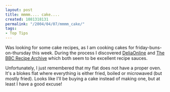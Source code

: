 ```yaml
---
layout: post
title: mmmm.... cake....
created: 1081318131
permalink: "/2004/04/07/mmmm_cake/"
tags:
- Top Tips
---
```

Was looking for some cake recipes, as I am cooking cakes for friday-buns-on-thursday this week.
During the process I discovered [DeliaOnline](http://www.deliaonline.com/) and [The BBC Recipe Archive](http://www.bbc.co.uk/food/recipes/) which both seem to be excellent recipe sauces.

Unfortunately, I just remembered that my flat does not have a proper oven.  It's a blokes flat where everything is either fried, boiled or microwaved (but mostly fried).  Looks like I'll be buying a cake instead of making one, but at least I have a good excuse!
